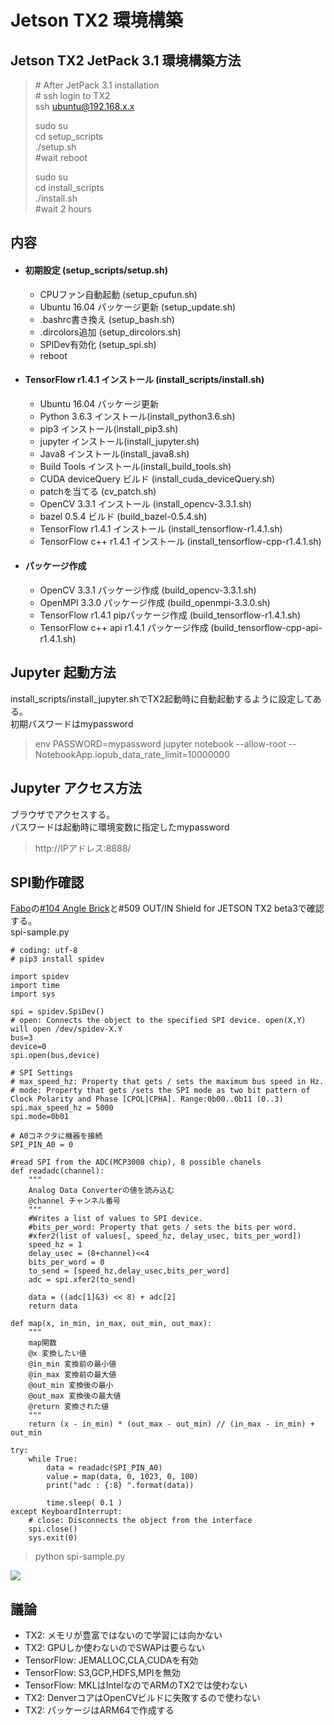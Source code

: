 # Jetson TX2 環境構築

## Jetson TX2 JetPack 3.1 環境構築方法
> \# After JetPack 3.1 installation  
> \# ssh login to TX2  
> ssh ubuntu@192.168.x.x  
> 
> sudo su  
> cd setup_scripts  
> ./setup.sh  
> \#wait reboot  
> 
> sudo su  
> cd install_scripts  
> ./install.sh  
> \#wait 2 hours  

## 内容
* #### 初期設定 (setup_scripts/setup.sh)
  * CPUファン自動起動 (setup_cpufun.sh)
  * Ubuntu 16.04 パッケージ更新 (setup_update.sh)
  * .bashrc書き換え (setup_bash.sh)
  * .dircolors追加 (setup_dircolors.sh)
  * SPIDev有効化 (setup_spi.sh)
  * reboot
* #### TensorFlow r1.4.1 インストール (install_scripts/install.sh)
  * Ubuntu 16.04 パッケージ更新
  * Python 3.6.3 インストール(install_python3.6.sh)
  * pip3 インストール(install_pip3.sh)
  * jupyter インストール(install_jupyter.sh)
  * Java8 インストール(install_java8.sh)
  * Build Tools インストール(install_build_tools.sh)
  * CUDA deviceQuery ビルド (install_cuda_deviceQuery.sh)
  * patchを当てる (cv_patch.sh)
  * OpenCV 3.3.1 インストール (install_opencv-3.3.1.sh)
  * bazel 0.5.4 ビルド (build_bazel-0.5.4.sh)
  * TensorFlow r1.4.1 インストール (install_tensorflow-r1.4.1.sh)
  * TensorFlow c++ r1.4.1 インストール (install_tensorflow-cpp-r1.4.1.sh)
* #### パッケージ作成
  * OpenCV 3.3.1 パッケージ作成 (build_opencv-3.3.1.sh)
  * OpenMPI 3.3.0 パッケージ作成 (build_openmpi-3.3.0.sh)
  * TensorFlow r1.4.1 pipパッケージ作成 (build_tensorflow-r1.4.1.sh)
  * TensorFlow c++ api r1.4.1 パッケージ作成 (build_tensorflow-cpp-api-r1.4.1.sh)

## Jupyter 起動方法
install_scripts/install_jupyter.shでTX2起動時に自動起動するように設定してある。  
初期パスワードはmypassword  
> env PASSWORD=mypassword jupyter notebook --allow-root --NotebookApp.iopub_data_rate_limit=10000000

## Jupyter アクセス方法
ブラウザでアクセスする。  
パスワードは起動時に環境変数に指定したmypassword  
> http://IPアドレス:8888/

## SPI動作確認
[Fabo](http://fabo.io)の[#104 Angle Brick](http://fabo.io/104.html)と#509 OUT/IN Shield for JETSON TX2 beta3で確認する。  
spi-sample.py
```
# coding: utf-8
# pip3 install spidev

import spidev
import time
import sys

spi = spidev.SpiDev()
# open: Connects the object to the specified SPI device. open(X,Y) will open /dev/spidev-X.Y
bus=3
device=0
spi.open(bus,device)

# SPI Settings
# max_speed_hz: Property that gets / sets the maximum bus speed in Hz.
# mode: Property that gets /sets the SPI mode as two bit pattern of Clock Polarity and Phase [CPOL|CPHA]. Range:0b00..0b11 (0..3)
spi.max_speed_hz = 5000
spi.mode=0b01

# A0コネクタに機器を接続
SPI_PIN_A0 = 0

#read SPI from the ADC(MCP3008 chip), 8 possible chanels
def readadc(channel):
    """
    Analog Data Converterの値を読み込む
    @channel チャンネル番号
    """    
    #Writes a list of values to SPI device.
    #bits_per_word: Property that gets / sets the bits per word.
    #xfer2(list of values[, speed_hz, delay_usec, bits_per_word])
    speed_hz = 1
    delay_usec = (8+channel)<<4
    bits_per_word = 0
    to_send = [speed_hz,delay_usec,bits_per_word]
    adc = spi.xfer2(to_send)

    data = ((adc[1]&3) << 8) + adc[2]
    return data

def map(x, in_min, in_max, out_min, out_max):
    """
    map関数
    @x 変換したい値
    @in_min 変換前の最小値
    @in_max 変換前の最大値
    @out_min 変換後の最小
    @out_max 変換後の最大値
    @return 変換された値
    """
    return (x - in_min) * (out_max - out_min) // (in_max - in_min) + out_min

try:
    while True:
        data = readadc(SPI_PIN_A0)
        value = map(data, 0, 1023, 0, 100)
        print("adc : {:8} ".format(data))
        
        time.sleep( 0.1 )
except KeyboardInterrupt:
    # close: Disconnects the object from the interface
    spi.close()
    sys.exit(0)
```
> python spi-sample.py

![](./spi_sample_result.png)


## 議論
 * TX2: メモリが豊富ではないので学習には向かない
 * TX2: GPUしか使わないのでSWAPは要らない
 * TensorFlow: JEMALLOC,CLA,CUDAを有効
 * TensorFlow: S3,GCP,HDFS,MPIを無効
 * TensorFlow: MKLはIntelなのでARMのTX2では使わない
 * TX2: DenverコアはOpenCVビルドに失敗するので使わない
 * TX2: パッケージはARM64で作成する